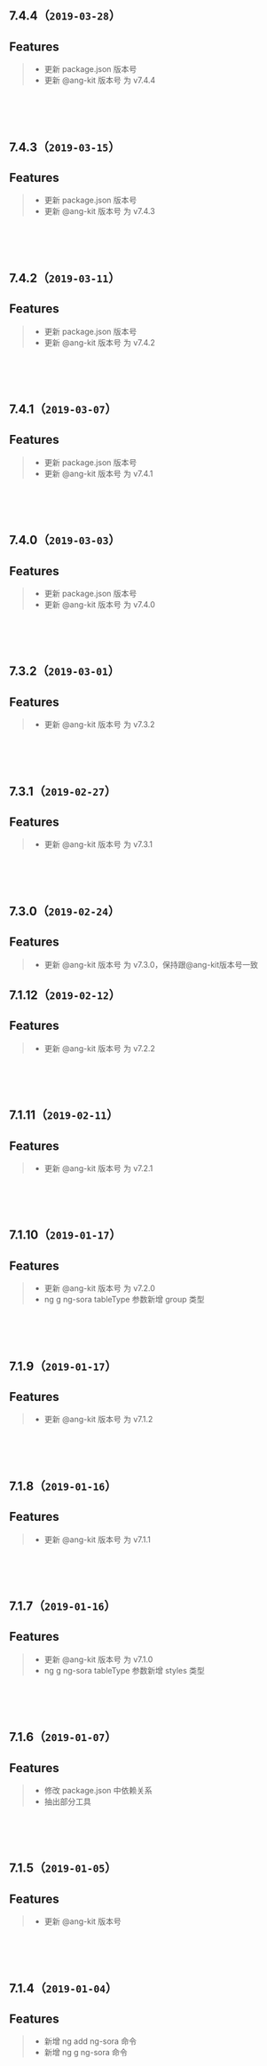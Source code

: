 ## 7.4.4（`2019-03-28`）
## Features
> * 更新 package.json 版本号
> * 更新 @ang-kit 版本号 为 v7.4.4

<br>
<br>
<br>

## 7.4.3（`2019-03-15`）
## Features
> * 更新 package.json 版本号
> * 更新 @ang-kit 版本号 为 v7.4.3

<br>
<br>
<br>

## 7.4.2（`2019-03-11`）
## Features
> * 更新 package.json 版本号
> * 更新 @ang-kit 版本号 为 v7.4.2

<br>
<br>
<br>

## 7.4.1（`2019-03-07`）
## Features
> * 更新 package.json 版本号
> * 更新 @ang-kit 版本号 为 v7.4.1

<br>
<br>
<br>

## 7.4.0（`2019-03-03`）
## Features
> * 更新 package.json 版本号
> * 更新 @ang-kit 版本号 为 v7.4.0

<br>
<br>
<br>

## 7.3.2（`2019-03-01`）
## Features
> * 更新 @ang-kit 版本号 为 v7.3.2

<br>
<br>
<br>

## 7.3.1（`2019-02-27`）
## Features
> * 更新 @ang-kit 版本号 为 v7.3.1

<br>
<br>
<br>

## 7.3.0（`2019-02-24`）
## Features
> * 更新 @ang-kit 版本号 为 v7.3.0，保持跟@ang-kit版本号一致

## 7.1.12（`2019-02-12`）
## Features
> * 更新 @ang-kit 版本号 为 v7.2.2

<br>
<br>
<br>

## 7.1.11（`2019-02-11`）
## Features
> * 更新 @ang-kit 版本号 为 v7.2.1

<br>
<br>
<br>

## 7.1.10（`2019-01-17`）
## Features
> * 更新 @ang-kit 版本号 为 v7.2.0
> * ng g ng-sora tableType 参数新增 group 类型

<br>
<br>
<br>

## 7.1.9（`2019-01-17`）
## Features
> * 更新 @ang-kit 版本号 为 v7.1.2

<br>
<br>
<br>

## 7.1.8（`2019-01-16`）
## Features
> * 更新 @ang-kit 版本号 为 v7.1.1

<br>
<br>
<br>

## 7.1.7（`2019-01-16`）
## Features
> * 更新 @ang-kit 版本号 为 v7.1.0
> * ng g ng-sora tableType 参数新增 styles 类型

<br>
<br>
<br>

## 7.1.6（`2019-01-07`）
## Features
> * 修改 package.json 中依赖关系
> * 抽出部分工具

<br>
<br>
<br>

## 7.1.5（`2019-01-05`）
## Features
> * 更新 @ang-kit 版本号

<br>
<br>
<br>

## 7.1.4（`2019-01-04`）
## Features
> * 新增 ng add ng-sora 命令
> * 新增 ng g ng-sora 命令
